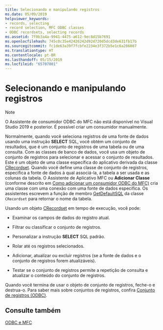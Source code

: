 ```yaml
---
title: Selecionando e manipulando registros
ms.date: 05/09/2019
helpviewer_keywords:
- records, selecting
- record selection, MFC ODBC classes
- ODBC recordsets, selecting records
ms.assetid: 7f0b3a4a-9941-4475-a612-9ec8d15b7691
ms.openlocfilehash: 745c0c35e42426242d92d720d5dcd3de631fb17b
ms.sourcegitcommit: fc1de63a39f7fcbfe2234e3f372b5e1c6a286087
ms.translationtype: HT
ms.contentlocale: pt-BR
ms.lasthandoff: 05/15/2019
ms.locfileid: "65707801"
---
```

# <a name="selecting-and-manipulating-records"></a>Selecionando e manipulando registros

> [!NOTE] 
> O Assistente de consumidor ODBC do MFC não está disponível no Visual Studio 2019 e posterior. É possível criar um consumidor manualmente.

Normalmente, quando você seleciona registros de uma fonte de dados usando uma instrução **SELECT** SQL, você obtém um conjunto de resultados, que é um conjunto de registros de uma tabela ou de uma consulta. Com as classes de banco de dados, você usa um objeto de conjunto de registros para selecionar e acessar o conjunto de resultados. Este é um objeto de uma classe específica do aplicativo derivada da classe [CRecordset](../../mfc/reference/crecordset-class.md). Quando você define uma classe de conjunto de registros, especifica a fonte de dados à qual associá-la, a tabela a ser usada e as colunas da tabela. O Assistente de Aplicativo MFC ou **Adicionar Classe** (conforme descrito em [Como adicionar um consumidor ODBC do MFC)](../../mfc/reference/adding-an-mfc-odbc-consumer.md) cria uma classe com uma conexão com uma fonte de dados específica. Os assistentes escrevem a função de membro [GetDefaultSQL](../../mfc/reference/crecordset-class.md#getdefaultsql) da classe `CRecordset` para retornar o nome da tabela.

Usando um objeto [CRecordset](../../mfc/reference/crecordset-class.md) em tempo de execução, você pode:

- Examinar os campos de dados do registro atual.

- Filtrar ou classificar o conjunto de registros.

- Personalizar a instrução **SELECT** SQL padrão.

- Rolar até os registros selecionados.

- Adicionar, atualizar ou excluir registros (se a fonte de dados e o conjunto de registros forem atualizáveis).

- Testar se o conjunto de registros permite a repetição de consulta e atualizar o conteúdo do conjunto de registros.

Quando você termina de usar o objeto de conjunto de registros, feche-o e destrua-o. Para saber mais sobre conjuntos de registros, confira [Conjunto de registros (ODBC)](../../data/odbc/recordset-odbc.md).

## <a name="see-also"></a>Consulte também

[ODBC e MFC](../../data/odbc/odbc-and-mfc.md)